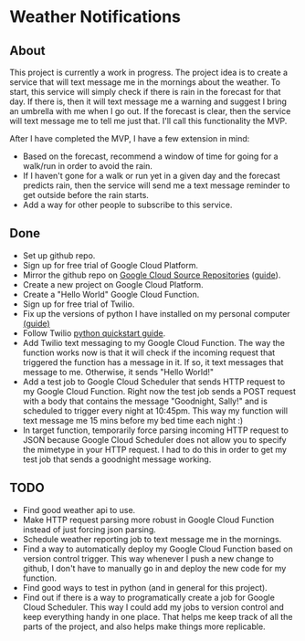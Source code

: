 # Weather Notifications

## About
This project is currently a work in progress. The project idea is to create a service that will text message me in the mornings about the weather. To start, this service will simply check if there is rain in the forecast for that day. If there is, then it will text message me a warning and suggest I bring an umbrella with me when I go out. If the forecast is clear, then the service will text message me to tell me just that. I'll call this functionality the MVP.

After I have completed the MVP, I have a few extension in mind:
* Based on the forecast, recommend a window of time for going for a walk/run in order to avoid the rain.
* If I haven't gone for a walk or run yet in a given day and the forecast predicts rain, then the service will send me a text message reminder to get outside before the rain starts.
* Add a way for other people to subscribe to this service.

## Done
* Set up github repo.
* Sign up for free trial of Google Cloud Platform.
* Mirror the github repo on [Google Cloud Source Repositories](https://source.cloud.google.com/) ([guide](https://cloud.google.com/source-repositories/docs/mirroring-a-github-repository)).
* Create a new project on Google Cloud Platform.
* Create a "Hello World" Google Cloud Function.
* Sign up for free trial of Twilio.
* Fix up the versions of python I have installed on my personal computer [(guide)](https://docs.python-guide.org/starting/install3/osx/)
* Follow Twilio [python quickstart guide](https://www.twilio.com/docs/sms/quickstart/python-msg-svc).
* Add Twilio text messaging to my Google Cloud Function. The way the function works now is that it will check if the incoming request that triggered the function has a message in it. If so, it text messages that message to me. Otherwise, it sends "Hello World!"
* Add a test job to Google Cloud Scheduler that sends HTTP request to my Google Cloud Function. Right now the test job sends a POST request with a body that contains the message "Goodnight, Sally!" and is scheduled to trigger every night at 10:45pm. This way my function will text message me 15 mins before my bed time each night :)
* In target function, temporarily force parsing incoming HTTP request to JSON because Google Cloud Scheduler does not allow you to specify the mimetype in your HTTP request. I had to do this in order to get my test job that sends a goodnight message working.

## TODO
* Find good weather api to use.
* Make HTTP request parsing more robust in Google Cloud Function instead of just forcing json parsing.
* Schedule weather reporting job to text message me in the mornings.
* Find a way to automatically deploy my Google Cloud Function based on version control trigger. This way whenever I push a new change to github, I don't have to manually go in and deploy the new code for my function.
* Find good ways to test in python (and in general for this project).
* Find out if there is a way to programatically create a job for Google Cloud Scheduler. This way I could add my jobs to version control and keep everything handy in one place. That helps me keep track of all the parts of the project, and also helps make things more replicable.